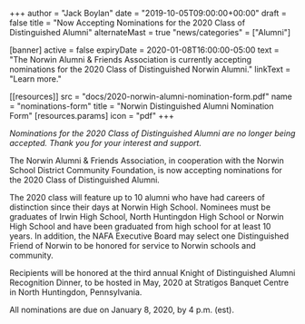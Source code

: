 +++
author = "Jack Boylan"
date = "2019-10-05T09:00:00+00:00"
draft = false
title = "Now Accepting Nominations for the 2020 Class of Distinguished Alumni"
alternateMast = true
"news/categories" = ["Alumni"]

[banner]
 active     = false
 expiryDate = 2020-01-08T16:00:00-05:00
 text       = "The Norwin Alumni & Friends Association is currently accepting nominations for the 2020 Class of Distinguished Norwin Alumni."
 linkText   = "Learn more."

[[resources]]
  src   = "docs/2020-norwin-alumni-nomination-form.pdf"
  name  = "nominations-form"
  title = "Norwin Distinguished Alumni Nomination Form"
  [resources.params]
    icon = "pdf"
+++

*Nominations for the 2020 Class of Distinguished Alumni are no longer being accepted. Thank you for your interest and support.*

The Norwin Alumni & Friends Association, in cooperation with the Norwin School District Community Foundation, is now accepting nominations for the 2020 Class of Distinguished Alumni.

The 2020 class will feature up to 10 alumni who have had careers of distinction since their days at Norwin High School. Nominees must be graduates of Irwin High School, North Huntingdon High School or Norwin High School and have been graduated from high school for at least 10 years. In addition, the NAFA Executive Board may select one Distinguished Friend of Norwin to be honored for service to Norwin schools and community.

Recipients will be honored at the third annual Knight of Distinguished Alumni Recognition Dinner, to be hosted in May, 2020 at Stratigos Banquet Centre in North Huntingdon, Pennsylvania.

All nominations are due on January 8, 2020, by 4 p.m. (est).

